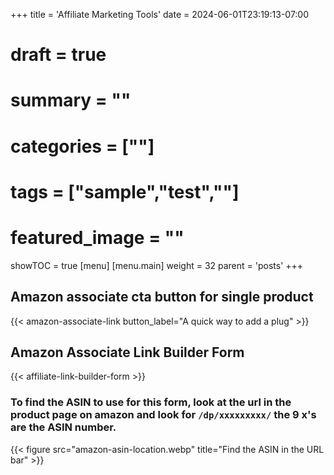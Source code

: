 +++
title = 'Affiliate Marketing Tools'
date = 2024-06-01T23:19:13-07:00
# draft = true
# summary = ""
# categories = [""]
# tags = ["sample","test",""]
# featured_image = ""
showTOC = true
[menu]
 [menu.main]
  weight = 32
  parent = 'posts'
+++

## Amazon associate cta button for single product

{{< amazon-associate-link button_label="A quick way to add a plug" >}}

<!--more-->

## Amazon Associate Link Builder Form

{{< affiliate-link-builder-form >}}

### To find the ASIN to use for this form, look at the url in the product page on amazon and look for `/dp/xxxxxxxxx/` the 9 x's are the ASIN number.

{{< figure src="amazon-asin-location.webp" title="Find the ASIN in the URL bar" >}}